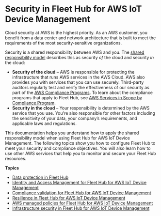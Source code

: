 # Security in Fleet Hub for AWS IoT Device Management<a name="aws-iot-monitor-security"></a>

Cloud security at AWS is the highest priority\. As an AWS customer, you benefit from a data center and network architecture that is built to meet the requirements of the most security\-sensitive organizations\.

Security is a shared responsibility between AWS and you\. The [shared responsibility model](http://aws.amazon.com/compliance/shared-responsibility-model/) describes this as security *of* the cloud and security *in* the cloud:
+ **Security of the cloud** – AWS is responsible for protecting the infrastructure that runs AWS services in the AWS Cloud\. AWS also provides you with services that you can use securely\. Third\-party auditors regularly test and verify the effectiveness of our security as part of the [AWS Compliance Programs](http://aws.amazon.com/compliance/programs/)\. To learn about the compliance programs that apply to Fleet Hub, see [AWS Services in Scope by Compliance Program](http://aws.amazon.com/compliance/services-in-scope/)\.
+ **Security in the cloud** – Your responsibility is determined by the AWS service that you use\. You're also responsible for other factors including the sensitivity of your data, your company’s requirements, and applicable laws and regulations\. 

This documentation helps you understand how to apply the shared responsibility model when using Fleet Hub for AWS IoT Device Management\. The following topics show you how to configure Fleet Hub to meet your security and compliance objectives\. You will also learn how to use other AWS services that help you to monitor and secure your Fleet Hub resources\. 

**Topics**
+ [Data protection in Fleet Hub](data-protection.md)
+ [Identity and Access Management for Fleet Hub for AWS IoT Device Management](security-iam.md)
+ [Compliance validation for Fleet Hub for AWS IoT Device Management](SERVICENAME-compliance.md)
+ [Resilience in Fleet Hub for AWS IoT Device Management](disaster-recovery-resiliency.md)
+ [AWS managed policies for Fleet Hub for AWS IoT Device Management](security-iam-awsmanpol.md)
+ [Infrastructure security in Fleet Hub for AWS IoT Device Management](infrastructure-security.md)